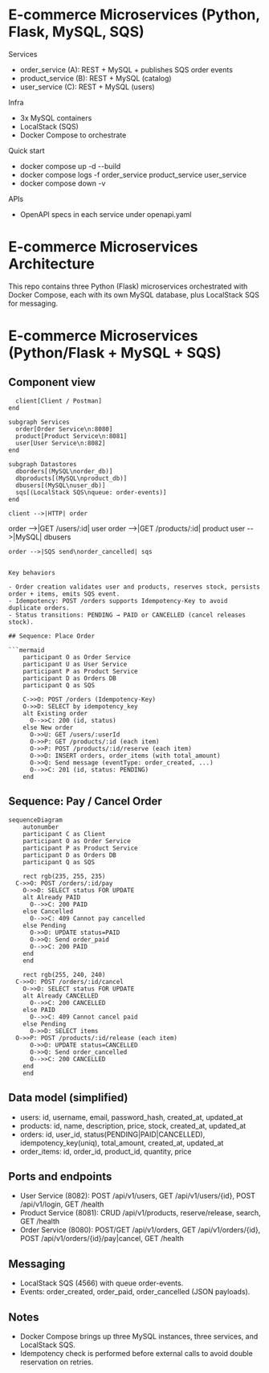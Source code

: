 # E-commerce Microservices (Python, Flask, MySQL, SQS)

Services

- order_service (A): REST + MySQL + publishes SQS order events
- product_service (B): REST + MySQL (catalog)
- user_service (C): REST + MySQL (users)

Infra

- 3x MySQL containers
- LocalStack (SQS)
- Docker Compose to orchestrate

Quick start

- docker compose up -d --build
- docker compose logs -f order_service product_service user_service
- docker compose down -v

APIs

- OpenAPI specs in each service under openapi.yaml

# E-commerce Microservices Architecture

This repo contains three Python (Flask) microservices orchestrated with Docker Compose, each with its own MySQL database, plus LocalStack SQS for messaging.

# E-commerce Microservices (Python/Flask + MySQL + SQS)

## Component view

      client[Client / Postman]
    end

    subgraph Services
      order[Order Service\n:8080]
      product[Product Service\n:8081]
      user[User Service\n:8082]
    end

    subgraph Datastores
      dborders[(MySQL\norder_db)]
      dbproducts[(MySQL\nproduct_db)]
      dbusers[(MySQL\nuser_db)]
      sqs[(LocalStack SQS\nqueue: order-events)]
    end

    client -->|HTTP| order

order -->|GET /users/:id| user
order -->|GET /products/:id| product
user -->|MySQL| dbusers

    order -->|SQS send\norder_cancelled| sqs

````

Key behaviors

- Order creation validates user and products, reserves stock, persists order + items, emits SQS event.
- Idempotency: POST /orders supports Idempotency-Key to avoid duplicate orders.
- Status transitions: PENDING → PAID or CANCELLED (cancel releases stock).

## Sequence: Place Order

```mermaid
    participant O as Order Service
    participant U as User Service
    participant P as Product Service
    participant D as Orders DB
    participant Q as SQS

    C->>O: POST /orders (Idempotency-Key)
    O->>D: SELECT by idempotency_key
    alt Existing order
      O-->>C: 200 (id, status)
    else New order
      O->>U: GET /users/:userId
      O->>P: GET /products/:id (each item)
      O->>P: POST /products/:id/reserve (each item)
      O->>D: INSERT orders, order_items (with total_amount)
      O->>Q: Send message (eventType: order_created, ...)
      O-->>C: 201 (id, status: PENDING)
    end
````

## Sequence: Pay / Cancel Order

```mermaid
sequenceDiagram
    autonumber
    participant C as Client
    participant O as Order Service
    participant P as Product Service
    participant D as Orders DB
    participant Q as SQS

    rect rgb(235, 255, 235)
  C->>O: POST /orders/:id/pay
    O->>D: SELECT status FOR UPDATE
    alt Already PAID
      O-->>C: 200 PAID
    else Cancelled
      O-->>C: 409 Cannot pay cancelled
    else Pending
      O->>D: UPDATE status=PAID
      O->>Q: Send order_paid
      O-->>C: 200 PAID
    end
    end

    rect rgb(255, 240, 240)
  C->>O: POST /orders/:id/cancel
    O->>D: SELECT status FOR UPDATE
    alt Already CANCELLED
      O-->>C: 200 CANCELLED
    else PAID
      O-->>C: 409 Cannot cancel paid
    else Pending
      O->>D: SELECT items
  O->>P: POST /products/:id/release (each item)
      O->>D: UPDATE status=CANCELLED
      O->>Q: Send order_cancelled
      O-->>C: 200 CANCELLED
    end
    end
```

## Data model (simplified)

- users: id, username, email, password_hash, created_at, updated_at
- products: id, name, description, price, stock, created_at, updated_at
- orders: id, user_id, status(PENDING|PAID|CANCELLED), idempotency_key(uniq), total_amount, created_at, updated_at
- order_items: id, order_id, product_id, quantity, price

## Ports and endpoints

- User Service (8082): POST /api/v1/users, GET /api/v1/users/{id}, POST /api/v1/login, GET /health
- Product Service (8081): CRUD /api/v1/products, reserve/release, search, GET /health
- Order Service (8080): POST/GET /api/v1/orders, GET /api/v1/orders/{id}, POST /api/v1/orders/{id}/pay|cancel, GET /health

## Messaging

- LocalStack SQS (4566) with queue order-events.
- Events: order_created, order_paid, order_cancelled (JSON payloads).

## Notes

- Docker Compose brings up three MySQL instances, three services, and LocalStack SQS.
- Idempotency check is performed before external calls to avoid double reservation on retries.
